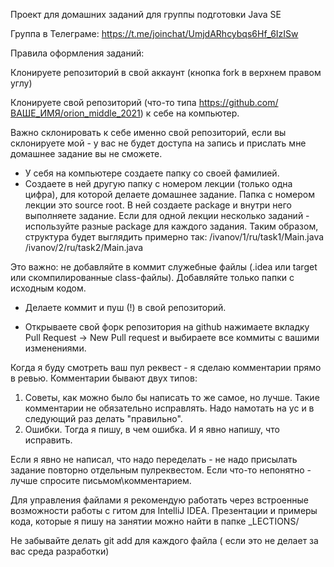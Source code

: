 Проект для домашних заданий для группы подготовки Java SE

Группа в Телеграме: https://t.me/joinchat/UmjdARhcybqs6Hf_6IzISw 

Правила оформления заданий:

Клонируете репозиторий в свой аккаунт (кнопка fork в верхнем правом углу)

Клонируете свой репозиторий (что-то типа https://github.com/ВАШЕ_ИМЯ/orion_middle_2021) к себе на компьютер.

Важно склонировать к себе именно свой репозиторий, если вы склонируете мой - у вас не будет доступа на запись и прислать мне домашнее задание вы не сможете. 

- У себя на компьютере создаете папку со своей фамилией.
- Создаете в ней другую папку с номером лекции (только одна цифра), для которой делаете домашнее задание. 
Папка с номером лекции это source root. В ней создаете package и внутри него выполняете задание. Если для одной лекции несколько заданий - используйте разные package для каждого задания. 
Таким образом, структура будет выглядить примерно так:
/ivanov/1/ru/task1/Main.java
/ivanov/2/ru/task2/Main.java


Это важно: не добавляйте в коммит служебные файлы (.idea или target или скомпилированные class-файлы). 
Добавляйте только папки с исходным кодом.

- Делаете коммит и пуш (!) в свой репозиторий.

- Открываете свой форк репозитория на github нажимаете вкладку Pull Request -> New Pull request и выбираете все коммиты с вашими изменениями.

Когда я буду смотреть ваш пул реквест - я сделаю комментарии прямо в ревью.
Комментарии бывают двух типов:
1. Советы, как можно было бы написать то же самое, но лучше. Такие комментарии не обязательно исправлять. Надо намотать на ус и в следующий раз делать "правильно".
2. Ошибки. Тогда я пишу, в чем ошибка. И я явно напишу, что исправить.

Если я явно не написал, что надо переделать - не надо присылать задание повторно отдельным пулреквестом. Если что-то непонятно - лучше спросите письмом\комментарием.  

Для управления файлами я рекомендую работать через встроенные возможности работы с гитом для IntelliJ IDEA.
Презентации и примеры кода, которые я пишу на занятии можно найти в папке _LECTIONS/

Не забывайте делать git add для каждого файла ( если это не делает за вас среда разработки)
